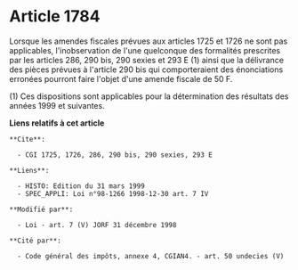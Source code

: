 # Article 1784

Lorsque les amendes fiscales prévues aux articles 1725 et 1726 ne sont pas applicables, l'inobservation de l'une quelconque
des formalités prescrites par les articles 286, 290 bis, 290 sexies et 293 E (1) ainsi que la délivrance des pièces prévues à
l'article 290 bis qui comporteraient des énonciations erronées pourront faire l'objet d'une amende fiscale de 50 F.

(1) Ces dispositions sont applicables pour la détermination des résultats des années 1999 et suivantes.

**Liens relatifs à cet article**

	**Cite**:

	  - CGI 1725, 1726, 286, 290 bis, 290 sexies, 293 E

	**Liens**:

	  - HISTO: Edition du 31 mars 1999
	  - SPEC_APPLI: Loi n°98-1266 1998-12-30 art. 7 IV

	**Modifié par**:

	  - Loi - art. 7 (V) JORF 31 décembre 1998

	**Cité par**:

	  - Code général des impôts, annexe 4, CGIAN4. - art. 50 undecies (V)
